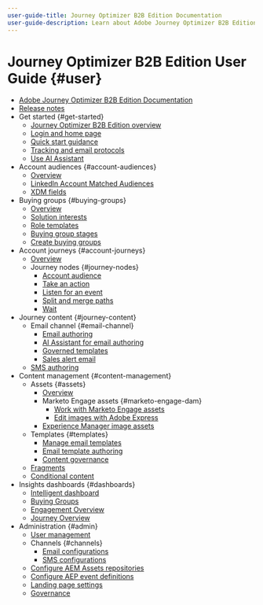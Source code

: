 ```yaml
---
user-guide-title: Journey Optimizer B2B Edition Documentation
user-guide-description: Learn about Adobe Journey Optimizer B2B Edition and how you can use it orchestrate account and buying group journeys using built-in generative AI and industry-leading automation.
---
```


# Journey Optimizer B2B Edition User Guide {#user}

+ [Adobe Journey Optimizer B2B Edition Documentation](guide-overview.md)
+ [Release notes](./release-notes/release-notes.md)
+ Get started {#get-started}
    + [Journey Optimizer B2B Edition overview](about-journey-optimizer-b2b-edition.md)
    + [Login and home page](home-page.md)
    + [Quick start guidance](./start/get-started.md)
    + [Tracking and email protocols](./start/email-protocols.md)
    + [Use AI Assistant](./start/ai-assistant.md)
+ Account audiences {#account-audiences}
    + [Overview](./audiences/account-audience-overview.md)
    + [LinkedIn Account Matched Audiences](./data/linkedin-account-matched-audiences.md)
    + [XDM fields](./data/field-mapping.md)
+ Buying groups {#buying-groups}
    + [Overview](./buying-groups/buying-groups-overview.md)
    + [Solution interests](./buying-groups/solution-interests.md)
    + [Role templates](./buying-groups/buying-groups-role-templates.md)
    + [Buying group stages](./buying-groups/buying-group-stages.md)
    + [Create buying groups](./buying-groups/buying-groups-create.md)
+ Account journeys {#account-journeys}
    + [Overview](./journeys/journey-overview.md)
    + Journey nodes {#journey-nodes}
       + [Account audience](./journeys/account-audience-nodes.md)
       + [Take an action](./journeys/action-nodes.md)
       + [Listen for an event](./journeys/listen-for-event-nodes.md)
       + [Split and merge paths](./journeys/split-merge-paths-nodes.md)
       + [Wait](./journeys/wait-nodes.md)
+ Journey content {#journey-content}
    + Email channel {#email-channel}
       + [Email authoring](./content/email-authoring.md)
       + [AI Assistant for email authoring](./content/ai-assistant-emails.md)
       + [Governed templates](./content/email-authoring-governance.md)
       + [Sales alert email](./content/sales-alert-email.md)
    + [SMS authoring](./content/sms-authoring.md)
+ Content management {#content-management}
   + Assets {#assets}
      + [Overview](./content/assets-overview.md)
      + Marketo Engage assets {#marketo-engage-dam}
        + [Work with Marketo Engage assets](./content/marketo-engage-design-studio.md)
        + [Edit images with Adobe Express](./content/image-edit-adobe-express.md)
      + [Experience Manager image assets](./content/aem-assets.md)
   + Templates {#templates}
      + [Manage email templates](./content/email-templates.md)
      + [Email template authoring](./content/email-template-authoring.md)
      + [Content governance](./content/template-content-governance.md)
   + [Fragments](./content/fragments.md)
   + [Conditional content](./content/conditional-content.md)
+ Insights dashboards {#dashboards}
    + [Intelligent dashboard](./dashboards/intelligent-dashboard.md)
    + [Buying Groups](./dashboards/buying-groups-dashboard.md)
    + [Engagement Overview](./dashboards/engagement-dashboard.md)
    + [Journey Overview](./dashboards/journeys-dashboard.md)
+ Administration {#admin}
    + [User management](./admin/user-management.md)
    + Channels {#channels}
       + [Email configurations](./admin/configure-channels-emails.md)
       + [SMS configurations](./admin/configure-channels-sms.md)
    + [Configure AEM Assets repositories](./admin/configure-aem-repositories.md)
    + [Configure AEP event definitions](./admin/configure-aep-events.md)
    + [Landing page settings](./admin/landing-page-settings.md)
    + [Governance](./admin/governance.md)
